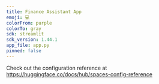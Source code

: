 ```yaml
---
title: Finance Assistant App
emoji: 💻
colorFrom: purple
colorTo: gray
sdk: streamlit
sdk_version: 1.44.1
app_file: app.py
pinned: false
---
```


Check out the configuration reference at https://huggingface.co/docs/hub/spaces-config-reference
